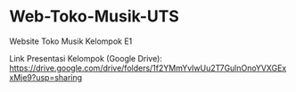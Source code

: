 # Web-Toko-Musik-UTS
Website Toko Musik Kelompok E1

Link Presentasi Kelompok (Google Drive):
https://drive.google.com/drive/folders/1f2YMmYvIwUu2T7GulnOnoYVXGExxMje9?usp=sharing

